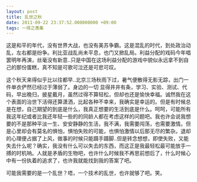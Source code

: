 ```yaml
---
layout: post
title: 乱世之秋
date: 2011-09-22 23:37:52.000000000 +09:00
tags: 一得之愚集
---
```

这是和平的年代，没有世界大战，也没有美苏争霸。这是混乱的时代，到处政治动乱，左右都是纷争。利比亚战乱尚未平息，也门又掀乱局。利益分配的戏码今年唱罢明年再演，丝毫没有新意..只是中国在这场利益分配的游戏中貌似永远拿不到自己的那份蛋糕，真不知是可歌可泣还是可悲可叹。

这个秋天来得似乎比以往都早..北京三场秋雨下过，暑气便散得无影无踪，出门一件单衣俨然已经过于薄弱了。身边的一切<!--more--> 显得井井有条，学习、实验、测试、代码，早出晚归，披星戴月，虽然过得不算轻松，但却也还是愉快幸福。诚然我在这个表面的治世下活得还算潇洒，比起各种不幸来，我确实是幸运的。但是有时候总是在想，自己期望的到底是什么，我真正想要的生活到底是什么。呵呵，可能所有我这年纪或者比我还年轻一些的的同龄人都在考虑这样的问题吧。我也许会说我想要的不是那种平淡一生、安安静静的生活，我不满，我需要闯荡，也需要激情。但是心里却会有莫名的惧怕，惧怕失败的可能，也惧怕激情以后那无尽的繁杂。退却的心理便占据了上风，做事的时候只能蹑手蹑脚..但是转念想想，即使失败，又能失去什么呢？确实，我没有什么可以失去的东西，而这正是我最轻松最可能放手一搏的时机呐。人就是矛盾的生物吧，也许什么时候我不再思前想后了，什么时候心中有一份执着的追求了，也许我就能找到我的答案了吧。

可能我需要的是一个乱世？唔，一个技术的乱世，也许就够了吧。笑。
